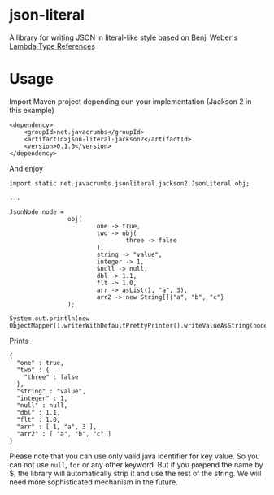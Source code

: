 # json-literal
A library for writing JSON in literal-like style based on Benji Weber's [Lambda Type References](https://github.com/benjiman/lambda-type-references)

# Usage

Import Maven project depending oun your implementation (Jackson 2 in this example)

    <dependency>
        <groupId>net.javacrumbs</groupId>
        <artifactId>json-literal-jackson2</artifactId>
        <version>0.1.0</version>
    </dependency>

And enjoy

    import static net.javacrumbs.jsonliteral.jackson2.JsonLiteral.obj;

    ...

    JsonNode node =
                    obj(
                            one -> true,
                            two -> obj(
                                    three -> false
                            ),
                            string -> "value",
                            integer -> 1,
                            $null -> null,
                            dbl -> 1.1,
                            flt -> 1.0,
                            arr -> asList(1, "a", 3),
                            arr2 -> new String[]{"a", "b", "c"}
                    );

    System.out.println(new ObjectMapper().writerWithDefaultPrettyPrinter().writeValueAsString(node));

Prints

    {
      "one" : true,
      "two" : {
        "three" : false
      },
      "string" : "value",
      "integer" : 1,
      "null" : null,
      "dbl" : 1.1,
      "flt" : 1.0,
      "arr" : [ 1, "a", 3 ],
      "arr2" : [ "a", "b", "c" ]
    }

Please note that you can use only valid java identifier for key value. So you can not use `null`, `for`
or any other keyword. But if you prepend the name by $, the library will automatically strip it and use the
rest of the string. We will need more sophisticated mechanism in the future.


